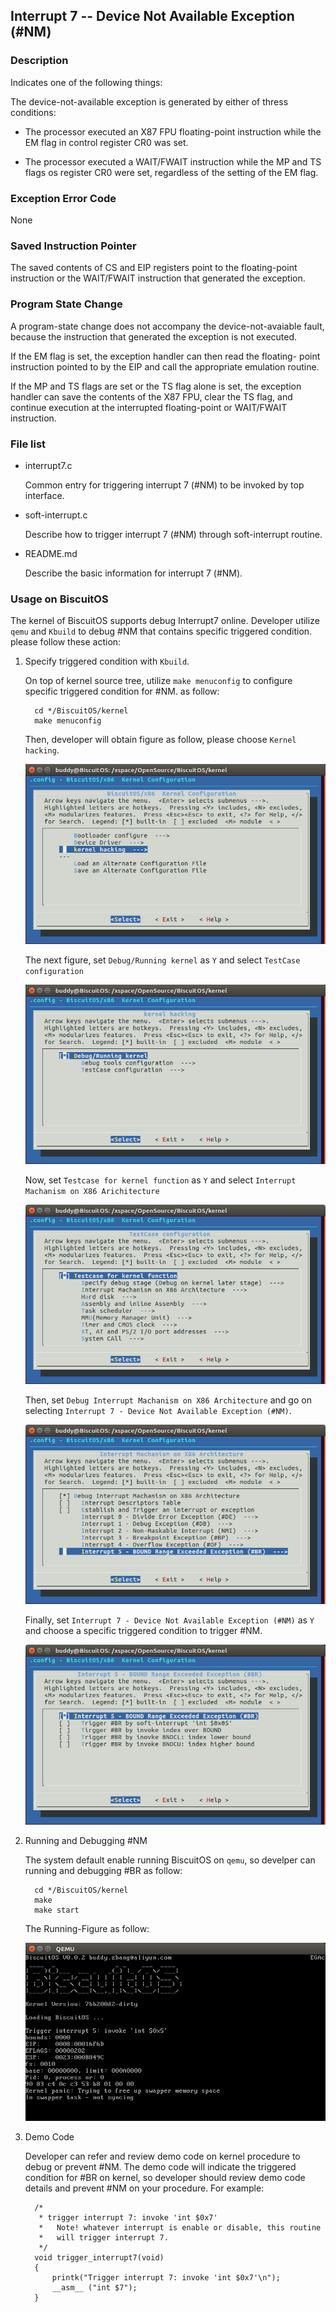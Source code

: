 Interrupt 7 -- Device Not Available Exception (#NM)
----------------------------------------------------

### Description

  Indicates one of the following things:

  The device-not-available exception is generated by either of thress
  conditions:

  * The processor executed an X87 FPU floating-point instruction while
    the EM flag in control register CR0 was set.

  * The processor executed a WAIT/FWAIT instruction while the MP and TS
    flags os register CR0 were set, regardless of the setting of the 
    EM flag.

### Exception Error Code

  None

### Saved Instruction Pointer

  The saved contents of CS and EIP registers point to the floating-point
  instruction or the WAIT/FWAIT instruction that generated the exception.

### Program State Change

  A program-state change does not accompany the device-not-avaiable fault,
  because the instruction that generated the exception is not executed.

  If the EM flag is set, the exception handler can then read the floating-
  point instruction pointed to by the EIP and call the appropriate emulation
  routine.

  If the MP and TS flags are set or the TS flag alone is set, the exception
  handler can save the contents of the X87 FPU, clear the TS flag, and
  continue execution at the interrupted floating-point or WAIT/FWAIT
  instruction.

### File list

  * interrupt7.c

    Common entry for triggering interrupt 7 (#NM) to be invoked by top
    interface.
 
  * soft-interrupt.c

    Describe how to trigger interrupt 7 (#NM) through soft-interrupt routine.

  * README.md

    Describe the basic information for interrupt 7 (#NM).

### Usage on BiscuitOS

  The kernel of BiscuitOS supports debug Interrupt7 online. Developer utilize
  `qemu` and `Kbuild` to debug #NM that contains specific triggered condition.
  please follow these action:

  1. Specify triggered condition with `Kbuild`.

     On top of kernel source tree, utilize `make menuconfig` to configure
     specific triggered condition for #NM. as follow:

     ```
       cd */BiscuitOS/kernel
       make menuconfig
     ```

     Then, developer will obtain figure as follow, please choose `Kernel 
     hacking`.

     ![Alt text](https://github.com/EmulateSpace/PictureSet/blob/master/BiscuitOS/BiscuitOS_common_Kbuild.png)

     The next figure, set `Debug/Running kernel` as `Y` and select `TestCase
     configuration`

     ![Alt text](https://github.com/EmulateSpace/PictureSet/blob/master/BiscuitOS/kernel_hacking/kernel_hacking.png)

     Now, set `Testcase for kernel function` as `Y` and select `Interrupt 
     Machanism on X86 Arichitecture`

     ![Alt text](https://github.com/EmulateSpace/PictureSet/blob/master/BiscuitOS/kernel_hacking/testcase/TestCase.png)

     Then, set `Debug Interrupt Machanism on X86 Architecture` and go on
     selecting `Interrupt 7 - Device Not Available Exception (#NM)`.

     ![Alt text](https://github.com/EmulateSpace/PictureSet/blob/master/BiscuitOS/kernel_hacking/testcase/interrupt/INT_INT5_TOP.png)

     Finally, set `Interrupt 7 - Device Not Available Exception (#NM)` as `Y`
     and choose a specific triggered condition to trigger #NM.

     ![Alt text](https://github.com/EmulateSpace/PictureSet/blob/master/BiscuitOS/kernel_hacking/testcase/interrupt/INT_INT5_MENU.png)

  2. Running and Debugging #NM

     The system default enable running BiscuitOS on `qemu`, so develper can
     running and debugging #BR as follow:

     ```
       cd */BiscuitOS/kernel
       make
       make start
     ```

     The Running-Figure as follow:

     ![Alt text](https://github.com/EmulateSpace/PictureSet/blob/master/BiscuitOS/kernel_hacking/testcase/interrupt/INT_INT5_RUN.png)

  3. Demo Code

     Developer can refer and review demo code on kernel procedure to debug or 
     prevent #NM. The demo code will indicate the triggered condition for #BR
     on kernel, so developer should review demo code details and prevent 
     #NM on your procedure. For example:

     ```
       /*
        * trigger interrupt 7: invoke 'int $0x7'
        *   Note! whatever interrupt is enable or disable, this routine
        *   will trigger interrupt 7.
        */
       void trigger_interrupt7(void)
       {
           printk("Trigger interrupt 7: invoke 'int $0x7'\n");
           __asm__ ("int $7");
       }
     ```

